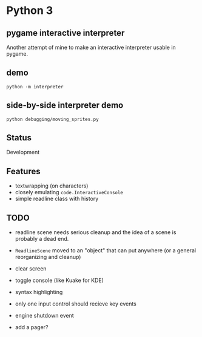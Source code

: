 # Python 3

## pygame interactive interpreter

Another attempt of mine to make an interactive interpreter usable in pygame.

## demo

`python -m interpreter`

## side-by-side interpreter demo

`python debugging/moving_sprites.py`

## Status

Development

## Features

* textwrapping (on characters)
* closely emulating `code.InteractiveConsole`
* simple readline class with history

## TODO

* readline scene needs serious cleanup and the idea of a scene is probably a dead end.

* `ReadlineScene` moved to an "object" that can put anywhere (or a general reorganizing and cleanup)
* clear screen
* toggle console (like Kuake for KDE)
* syntax highlighting
* only one input control should recieve key events
* engine shutdown event
* add a pager?
